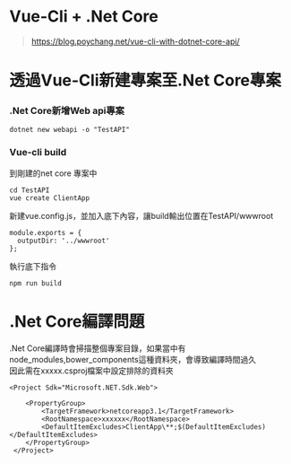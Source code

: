 # Vue-Cli + .Net Core

> https://blog.poychang.net/vue-cli-with-dotnet-core-api/

# 透過Vue-Cli新建專案至.Net Core專案

### .Net Core新增Web api專案

    dotnet new webapi -o "TestAPI"

### Vue-cli build

到剛建的net core 專案中

    cd TestAPI
    vue create ClientApp
    
新建vue.config.js，並加入底下內容，讓build輸出位置在TestAPI/wwwroot

    module.exports = {
      outputDir: '../wwwroot'
    };

執行底下指令
    
    npm run build
    
# .Net Core編譯問題

.Net Core編譯時會掃描整個專案目錄，如果當中有node_modules,bower_components這種資料夾，會導致編譯時間過久  
因此需在xxxxx.csproj檔案中設定排除的資料夾  

    <Project Sdk="Microsoft.NET.Sdk.Web">

        <PropertyGroup>
            <TargetFramework>netcoreapp3.1</TargetFramework>
            <RootNamespace>xxxxxx</RootNamespace>
            <DefaultItemExcludes>ClientApp\**;$(DefaultItemExcludes)</DefaultItemExcludes>
        </PropertyGroup>
     </Project>


